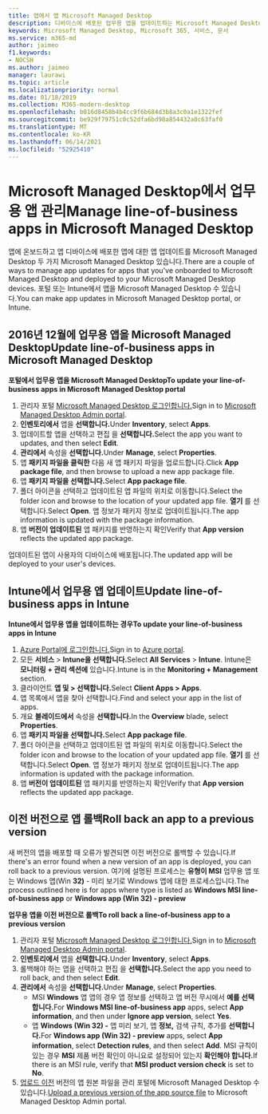 ```yaml
---
title: 앱에서 앱 Microsoft Managed Desktop
description: 디바이스에 배포된 업무용 앱을 업데이트하는 Microsoft Managed Desktop 정보
keywords: Microsoft Managed Desktop, Microsoft 365, 서비스, 문서
ms.service: m365-md
author: jaimeo
f1.keywords:
- NOCSH
ms.author: jaimeo
manager: laurawi
ms.topic: article
ms.localizationpriority: normal
ms.date: 01/18/2019
ms.collection: M365-modern-desktop
ms.openlocfilehash: b016d8458b4b4cc9f6b684d3b8a3c0a1e1322fef
ms.sourcegitcommit: be929f79751c0c52dfa6bd98a854432a0c63faf0
ms.translationtype: MT
ms.contentlocale: ko-KR
ms.lasthandoff: 06/14/2021
ms.locfileid: "52925410"
---
```

# <a name="manage-line-of-business-apps-in-microsoft-managed-desktop"></a><span data-ttu-id="b70da-104">Microsoft Managed Desktop에서 업무용 앱 관리</span><span class="sxs-lookup"><span data-stu-id="b70da-104">Manage line-of-business apps in Microsoft Managed Desktop</span></span>

<!--Application management -->

<span data-ttu-id="b70da-105">앱에 온보드하고 앱 디바이스에 배포한 앱에 대한 앱 업데이트를 Microsoft Managed Desktop 두 가지 Microsoft Managed Desktop 있습니다.</span><span class="sxs-lookup"><span data-stu-id="b70da-105">There are a couple of ways to manage app updates for apps that you've onboarded to Microsoft Managed Desktop and deployed to your Microsoft Managed Desktop devices.</span></span> <span data-ttu-id="b70da-106">포털 또는 Intune에서 앱을 Microsoft Managed Desktop 수 있습니다.</span><span class="sxs-lookup"><span data-stu-id="b70da-106">You can make app updates in Microsoft Managed Desktop portal, or Intune.</span></span> 

<span id="update-app-mmd" />

## <a name="update-line-of-business-apps-in-microsoft-managed-desktop"></a><span data-ttu-id="b70da-107">2016년 12월에 업무용 앱을 Microsoft Managed Desktop</span><span class="sxs-lookup"><span data-stu-id="b70da-107">Update line-of-business apps in Microsoft Managed Desktop</span></span>

<span data-ttu-id="b70da-108">**포털에서 업무용 앱을 Microsoft Managed Desktop**</span><span class="sxs-lookup"><span data-stu-id="b70da-108">**To update your line-of-business apps in Microsoft Managed Desktop portal**</span></span>
1. <span data-ttu-id="b70da-109">관리자 포털 [Microsoft Managed Desktop 로그인합니다.](https://aka.ms/mmdportal)</span><span class="sxs-lookup"><span data-stu-id="b70da-109">Sign in to [Microsoft Managed Desktop Admin portal](https://aka.ms/mmdportal).</span></span>
2. <span data-ttu-id="b70da-110">**인벤토리에서** 앱을 **선택합니다.**</span><span class="sxs-lookup"><span data-stu-id="b70da-110">Under **Inventory**, select **Apps**.</span></span>  
3. <span data-ttu-id="b70da-111">업데이트할 앱을 선택하고 편집 을 **선택합니다.**</span><span class="sxs-lookup"><span data-stu-id="b70da-111">Select the app you want to updates, and then select **Edit**.</span></span>
4. <span data-ttu-id="b70da-112">**관리에서** 속성을 **선택합니다.**</span><span class="sxs-lookup"><span data-stu-id="b70da-112">Under **Manage**, select **Properties**.</span></span> 
5. <span data-ttu-id="b70da-113">앱 **패키지 파일을 클릭한** 다음 새 앱 패키지 파일을 업로드합니다.</span><span class="sxs-lookup"><span data-stu-id="b70da-113">Click **App package file**, and then browse to upload a new app package file.</span></span>
6. <span data-ttu-id="b70da-114">앱 **패키지 파일을 선택합니다.**</span><span class="sxs-lookup"><span data-stu-id="b70da-114">Select **App package file**.</span></span>
7. <span data-ttu-id="b70da-115">폴더 아이콘을 선택하고 업데이트된 앱 파일의 위치로 이동합니다.</span><span class="sxs-lookup"><span data-stu-id="b70da-115">Select the folder icon and browse to the location of your updated app file.</span></span> <span data-ttu-id="b70da-116">**열기** 를 선택합니다.</span><span class="sxs-lookup"><span data-stu-id="b70da-116">Select **Open**.</span></span> <span data-ttu-id="b70da-117">앱 정보가 패키지 정보로 업데이트됩니다.</span><span class="sxs-lookup"><span data-stu-id="b70da-117">The app information is updated with the package information.</span></span>
8. <span data-ttu-id="b70da-118">앱 **버전이 업데이트된** 앱 패키지를 반영하는지 확인</span><span class="sxs-lookup"><span data-stu-id="b70da-118">Verify that **App version** reflects the updated app package.</span></span> 

<span data-ttu-id="b70da-119">업데이트된 앱이 사용자의 디바이스에 배포됩니다.</span><span class="sxs-lookup"><span data-stu-id="b70da-119">The updated app will be deployed to your user's devices.</span></span>

<span id="update-app-intune" />

## <a name="update-line-of-business-apps-in-intune"></a><span data-ttu-id="b70da-120">Intune에서 업무용 앱 업데이트</span><span class="sxs-lookup"><span data-stu-id="b70da-120">Update line-of-business apps in Intune</span></span>

<span data-ttu-id="b70da-121">**Intune에서 업무용 앱을 업데이트하는 경우**</span><span class="sxs-lookup"><span data-stu-id="b70da-121">**To update your line-of-business apps in Intune**</span></span>
1. <span data-ttu-id="b70da-122">[Azure Portal에 로그인합니다.](https://portal.azure.com)</span><span class="sxs-lookup"><span data-stu-id="b70da-122">Sign in to [Azure portal](https://portal.azure.com).</span></span>
2. <span data-ttu-id="b70da-123">모든 **서비스**  >  **Intune을 선택합니다.**</span><span class="sxs-lookup"><span data-stu-id="b70da-123">Select **All Services** > **Intune**.</span></span> <span data-ttu-id="b70da-124">Intune은 **모니터링 + 관리 섹션에** 있습니다.</span><span class="sxs-lookup"><span data-stu-id="b70da-124">Intune is in the **Monitoring + Management** section.</span></span>
3. <span data-ttu-id="b70da-125">클라이언트 **앱 및 > 선택합니다.**</span><span class="sxs-lookup"><span data-stu-id="b70da-125">Select **Client Apps > Apps**.</span></span>
4. <span data-ttu-id="b70da-126">앱 목록에서 앱을 찾아 선택합니다.</span><span class="sxs-lookup"><span data-stu-id="b70da-126">Find and select your app in the list of apps.</span></span>
5. <span data-ttu-id="b70da-127">개요 **블레이드에서** 속성을 **선택합니다.**</span><span class="sxs-lookup"><span data-stu-id="b70da-127">In the **Overview** blade, select **Properties**.</span></span>
6. <span data-ttu-id="b70da-128">앱 **패키지 파일을 선택합니다.**</span><span class="sxs-lookup"><span data-stu-id="b70da-128">Select **App package file**.</span></span>
7. <span data-ttu-id="b70da-129">폴더 아이콘을 선택하고 업데이트된 앱 파일의 위치로 이동합니다.</span><span class="sxs-lookup"><span data-stu-id="b70da-129">Select the folder icon and browse to the location of your updated app file.</span></span> <span data-ttu-id="b70da-130">**열기** 를 선택합니다.</span><span class="sxs-lookup"><span data-stu-id="b70da-130">Select **Open**.</span></span> <span data-ttu-id="b70da-131">앱 정보가 패키지 정보로 업데이트됩니다.</span><span class="sxs-lookup"><span data-stu-id="b70da-131">The app information is updated with the package information.</span></span>
8. <span data-ttu-id="b70da-132">앱 **버전이 업데이트된** 앱 패키지를 반영하는지 확인</span><span class="sxs-lookup"><span data-stu-id="b70da-132">Verify that **App version** reflects the updated app package.</span></span>

<span id="roll-back-app-mmd" />

## <a name="roll-back-an-app-to-a-previous-version"></a><span data-ttu-id="b70da-133">이전 버전으로 앱 롤백</span><span class="sxs-lookup"><span data-stu-id="b70da-133">Roll back an app to a previous version</span></span>

<span data-ttu-id="b70da-134">새 버전의 앱을 배포할 때 오류가 발견되면 이전 버전으로 롤백할 수 있습니다.</span><span class="sxs-lookup"><span data-stu-id="b70da-134">If there's an error found when a new version of an app is deployed, you can roll back to a previous version.</span></span> <span data-ttu-id="b70da-135">여기에 설명된 프로세스는 **유형이 MSI** 업무용 앱 또는 Windows 앱(Win **32)** - 미리 보기로 Windows 앱에 대한 프로세스입니다.</span><span class="sxs-lookup"><span data-stu-id="b70da-135">The process outlined here is for apps where type is listed as **Windows MSI line-of-business app** or **Windows app (Win 32) - preview**</span></span>

<span data-ttu-id="b70da-136">**업무용 앱을 이전 버전으로 롤백**</span><span class="sxs-lookup"><span data-stu-id="b70da-136">**To roll back a line-of-business app to a previous version**</span></span>

1. <span data-ttu-id="b70da-137">관리자 포털 [Microsoft Managed Desktop 로그인합니다.](https://aka.ms/mmdportal)</span><span class="sxs-lookup"><span data-stu-id="b70da-137">Sign in to [Microsoft Managed Desktop Admin portal](https://aka.ms/mmdportal).</span></span>
2. <span data-ttu-id="b70da-138">**인벤토리에서** 앱을 **선택합니다.**</span><span class="sxs-lookup"><span data-stu-id="b70da-138">Under **Inventory**, select **Apps**.</span></span>  
3. <span data-ttu-id="b70da-139">롤백해야 하는 앱을 선택하고 편집 을 **선택합니다.**</span><span class="sxs-lookup"><span data-stu-id="b70da-139">Select the app you need to roll back, and then select **Edit**.</span></span>
4. <span data-ttu-id="b70da-140">**관리에서** 속성을 **선택합니다.**</span><span class="sxs-lookup"><span data-stu-id="b70da-140">Under **Manage**, select **Properties**.</span></span> 
    - <span data-ttu-id="b70da-141">MSI **Windows** 앱 앱의 경우 앱 정보를 선택하고 앱 버전 무시에서 **예를** **선택합니다.**</span><span class="sxs-lookup"><span data-stu-id="b70da-141">For **Windows MSI line-of-business app** apps, select **App information**, and then under **Ignore app version**, select **Yes**.</span></span>
    - <span data-ttu-id="b70da-142">앱 **Windows (Win 32) -** 앱 미리 보기, 앱 **정보,** 검색 규칙, 추가를 **선택합니다.**</span><span class="sxs-lookup"><span data-stu-id="b70da-142">For **Windows app (Win 32) - preview** apps, select **App information**, select **Detection rules**, and then select **Add**.</span></span> 
    <span data-ttu-id="b70da-143">MSI 규칙이 있는 경우 **MSI** 제품 버전 확인이 아니요로 설정되어 있는지 **확인해야 합니다.**</span><span class="sxs-lookup"><span data-stu-id="b70da-143">If there is an MSI rule, verify that **MSI product version check** is set to **No**.</span></span>
5. <span data-ttu-id="b70da-144">[업로드 이전](../get-started/deploy-apps.md) 버전의 앱 원본 파일을 관리 포털에 Microsoft Managed Desktop 수 있습니다.</span><span class="sxs-lookup"><span data-stu-id="b70da-144">[Upload a previous version of the app source file](../get-started/deploy-apps.md) to Microsoft Managed Desktop Admin portal.</span></span>  

